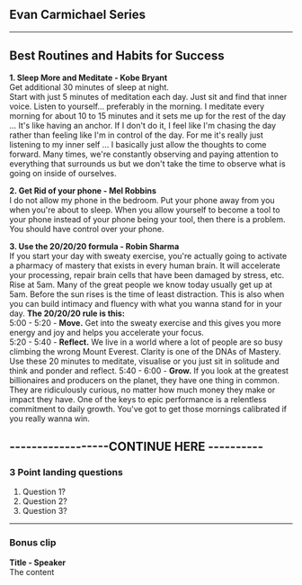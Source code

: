 ## Evan Carmichael Series

---
## Best Routines and Habits for Success 

**1. Sleep More and Meditate - Kobe Bryant**  
Get additional 30 minutes of sleep at night.  
Start with just 5 minutes of meditation each day. Just sit and find that inner voice. Listen to yourself... preferably in the morning. 
I meditate every morning for about 10 to 15 minutes and it sets me up for the rest of the day ... It's like having an anchor. 
If I don't do it, I feel like I'm chasing the day rather than feeling like I'm in control of the day. For me it's really just listening to my inner self ... I basically just allow the thoughts to come forward.
Many times, we're constantly observing and paying attention to everything that surrounds us but we don't take the time to observe what is going on inside of ourselves.

**2. Get Rid of your phone - Mel Robbins**  
I do not allow my phone in the bedroom. Put your phone away from you when you're about to sleep. 
When you allow yourself to become a tool to your phone instead of your phone being your tool, then there is a problem. You should have control over your phone.

**3. Use the 20/20/20 formula - Robin Sharma**  
If you start your day with sweaty exercise, you're actually going to activate a pharmacy of mastery that exists in every human brain.
It will accelerate your processing, repair brain cells that have been damaged by stress, etc. 
Rise at 5am. Many of the great people we know today usually get up at 5am. Before the sun rises is the time of least distraction. 
This is also when you can build intimacy and fluency with what you wanna stand for in your day.
**The 20/20/20 rule is this:**  
5:00 - 5:20 - **Move.** Get into the sweaty exercise and this gives you more energy and joy and helps you accelerate your focus.   
5:20 - 5:40 - **Reflect.** We live in a world where a lot of people are so busy climbing the wrong Mount Everest. Clarity is one of the DNAs of Mastery. Use these 20 minutes to meditate, visualise or you just sit in solitude and think and ponder and reflect.
5:40 - 6:00 - **Grow.** If you look at the greatest billionaires and producers on the planet, they have one thing in common. They are ridiculously curious, no matter how much money they make or impact they have. One of the keys to epic performance is a relentless commitment to daily growth.
You've got to get those mornings calibrated if you really wanna win.

------------------CONTINUE HERE ----------
---
### 3 Point landing questions
1. Question 1?
2. Question 2?
3. Question 3?
---
### Bonus clip
**Title - Speaker**  
The content
